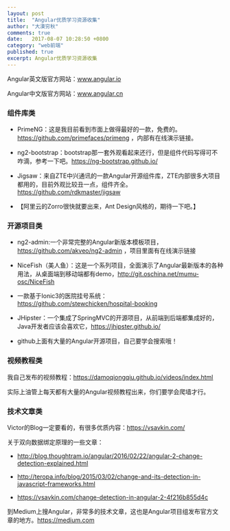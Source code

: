 ```yaml
---
layout: post
title:  "Angular优质学习资源收集"
author: "大漠穷秋"
comments: true
date:   2017-08-07 10:28:50 +0800
category: "web前端"
published: true
excerpt: Angular优质学习资源收集
---
```


Angular英文版官方网站：<a href="www.angular.io" target="_blank">www.angular.io</a>


Angular中文版官方网站：<a href="www.angular.cn" target="_blank">www.angular.cn</a>

### 组件库类

- PrimeNG：这是我目前看到市面上做得最好的一款，免费的。<a href="https://github.com/primefaces/primeng" target="_blank">https://github.com/primefaces/primeng</a> ，内部有在线演示链接。

- ng2-bootstrap：bootstrap那一套外观看起来还行，但是组件代码写得可不咋滴，参考一下吧。<a href="https://ng-bootstrap.github.io/" target="_blank">https://ng-bootstrap.github.io/</a>

- Jigsaw：来自ZTE中兴通讯的一款Angular开源组件库，ZTE内部很多大项目都用的，目前外观比较丑一点，组件齐全。<a href="https://github.com/rdkmaster/jigsaw" target="_blank">https://github.com/rdkmaster/jigsaw</a>

- 【阿里云的Zorro很快就要出来，Ant Design风格的，期待一下吧。】

### 开源项目类

- ng2-admin:一个非常完整的Angular新版本模板项目，<a href="https://github.com/akveo/ng2-admin" target="_blank">https://github.com/akveo/ng2-admin</a> ，项目里面有在线演示链接

- NiceFish（美人鱼）：这是一个系列项目，全面演示了Angular最新版本的各种用法，从桌面端到移动端都有demo，<a href="http://git.oschina.net/mumu-osc/NiceFish" target="_blank">http://git.oschina.net/mumu-osc/NiceFish</a>

- 一款基于Ionic3的医院挂号系统：<a href="https://github.com/stewchicken/hospital-booking" target="_blank">https://github.com/stewchicken/hospital-booking</a>

- JHipster：一个集成了SpringMVC的开源项目，从前端到后端都集成好的，Java开发者应该会喜欢它，<a href="https://jhipster.github.io/" target="_blank">https://jhipster.github.io/</a>

- github上面有大量的Angular开源项目，自己要学会搜索哦！

### 视频教程类

我自己发布的视频教程：<a href="https://damoqiongqiu.github.io/videos/index.html" target="_blank">https://damoqiongqiu.github.io/videos/index.html</a>

实际上油管上每天都有大量的Angular视频教程出来，你们要学会爬墙才行。

### 技术文章类

Victor的Blog一定要看的，有很多优质内容：<a href="https://vsavkin.com/" target="_blank">https://vsavkin.com/</a>

关于双向数据绑定原理的一些文章：

- <a href="http://blog.thoughtram.io/angular/2016/02/22/angular-2-change-detection-explained.html" target="_blank">http://blog.thoughtram.io/angular/2016/02/22/angular-2-change-detection-explained.html</a>

- <a href="http://teropa.info/blog/2015/03/02/change-and-its-detection-in-javascript-frameworks.html" target="_blank">http://teropa.info/blog/2015/03/02/change-and-its-detection-in-javascript-frameworks.html</a>

- <a href="https://vsavkin.com/change-detection-in-angular-2-4f216b855d4c" target="_blank">https://vsavkin.com/change-detection-in-angular-2-4f216b855d4c</a>

到Medium上搜Angular，非常多的技术文章，这也是Angular项目组发布官方文章的地方。<a href="https://medium.com" target="_blank">https://medium.com</a>
